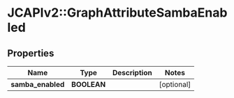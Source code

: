 # JCAPIv2::GraphAttributeSambaEnabled

## Properties
Name | Type | Description | Notes
------------ | ------------- | ------------- | -------------
**samba_enabled** | **BOOLEAN** |  | [optional] 

